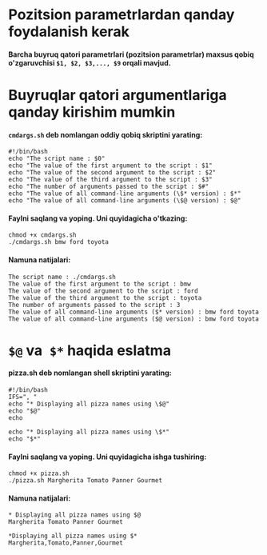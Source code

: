 # Pozitsion parametrlardan qanday foydalanish kerak

#### Barcha buyruq qatori parametrlari (pozitsion parametrlar) maxsus qobiq o'zgaruvchisi ```$1, $2, $3,..., $9``` orqali mavjud.

# Buyruqlar qatori argumentlariga qanday kirishim mumkin

#### ```cmdargs.sh``` deb nomlangan oddiy qobiq skriptini yarating:


```
#!/bin/bash
echo "The script name : $0"
echo "The value of the first argument to the script : $1"
echo "The value of the second argument to the script : $2"
echo "The value of the third argument to the script : $3"
echo "The number of arguments passed to the script : $#"
echo "The value of all command-line arguments (\$* version) : $*"
echo "The value of all command-line arguments (\$@ version) : $@"
```

#### Faylni saqlang va yoping. Uni quyidagicha o'tkazing:

```
chmod +x cmdargs.sh
./cmdargs.sh bmw ford toyota
```

#### Namuna natijalari:

```
The script name : ./cmdargs.sh
The value of the first argument to the script : bmw
The value of the second argument to the script : ford
The value of the third argument to the script : toyota
The number of arguments passed to the script : 3
The value of all command-line arguments ($* version) : bmw ford toyota
The value of all command-line arguments ($@ version) : bmw ford toyota

```

# ```$@``` va``` $*``` haqida eslatma

#### pizza.sh deb nomlangan shell skriptini yarating:

```
#!/bin/bash
IFS=", "
echo "* Displaying all pizza names using \$@"
echo "$@"
echo 

echo "* Displaying all pizza names using \$*"
echo "$*"
```

#### Faylni saqlang va yoping. Uni quyidagicha ishga tushiring:

```
chmod +x pizza.sh
./pizza.sh Margherita Tomato Panner Gourmet
```

#### Namuna natijalari:

```
* Displaying all pizza names using $@
Margherita Tomato Panner Gourmet

*Displaying all pizza names using $*
Margherita,Tomato,Panner,Gourmet
```

